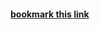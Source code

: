   
 <a frameborder="0" data-theme="dark" data-layers="1,2,3,4" data-stack-embed="true" href="https://embed.stackshare.io/stacks/embed/605f7f2f77de1938a515dc42a6f3a7"/>
 <script async src="https://cdn1.stackshare.io/javascripts/client-code.js" charset="utf-8"></script>
 
 #### bookmark this [link](https://starksources.github.io/technologystack.html)
